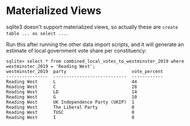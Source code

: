 # Materialized Views

sqlite3 doesn't support materialized views, so actually these are
`create table ... as select ...`.

Run this after running the other data import scripts, and it will generate an
estimate of local government vote share per constituency:

```
sqlite> select * from combined_local_votes_to_westminster_2019 where westminster_2019 = 'Reading West';
westminster_2019  party                         vote_percent
----------------  ----------------------------  ------------
Reading West      L                             44
Reading West      C                             28
Reading West      LD                            14
Reading West      G                             10
Reading West      UK Independence Party (UKIP)  1
Reading West      The Liberal Party             0
Reading West      TUSC                          0
Reading West      I                             0
```
